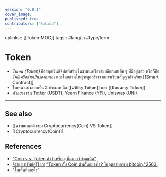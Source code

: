 ```yaml
---
version: "0.0.1"
cover_image:
published: true
contributors: ["Sutida"]
---
```

uplinks:: [[Token-MOC]]
tags:: #lang/th #type/term

# Token
- *โทเคน (Token)* คือสกุลเงินดิจิทัลที่สร้างขึ้นมาบนเครือข่ายบล็อกเชนอื่น ๆ ที่มีอยู่เเล้ว หรือก็คือ*ไม่มีเครือข่ายเป็นของตนเอง* และโดยส่วนใหญ่จะถูกสร้างจากการเขียนสัญญาอัจฉริยะ [[Smart Contract]]  
- โทเคน เเบ่งออกเป็น 2 ประเภท คือ [[Utility Token]] และ [[Security Token]]
- *ตัวอย่าง* เช่น Tether (USDT), Yearn Finance (YFI), Uniswap (UNI)

---
## See also
- [[ความเเตกต่างของ Cryptocurrency(Coin) VS Token]]
- [[Cryptocurrency(Coin)]]
## References
- ["Coin v.s. Token คำว่าเหรียญ มีมากกว่าที่คุณคิด"](https://www.bitkub.com/blog/coin-token-70040ac557d5)
- [จิรายุส ทรัพย์ศรีโสภา,"Token กับ Coin ต่างกันอย่างไร? ในอุตสาหกรรม bitcoin,"2563.](https://www.marketingoops.com/exclusive/insider-exclusive/token-coin-bitcoin/)
- ["โทเค็นคืออะไร"](https://www.coinbase.com/th/learn/crypto-basics/what-is-a-token)
